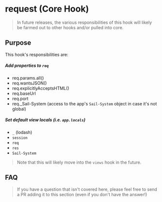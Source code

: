 # request (Core Hook)

> In future releases, the various responsibilities of this hook will likely be farmed out to other hooks and/or pulled into core.

## Purpose

This hook's responsibilities are:

##### Add properties to `req`
+ req.params.all()
+ req.wantsJSON()
+ req.explicitlyAcceptsHTML()
+ req.baseUrl
+ req.port
+ req._Sail-System (access to the app's `Sail-System` object in case it's not global)

##### Set default view locals (i.e. `app.locals`)
+ `_` (lodash)
+ `session`
+ `req`
+ `res`
+ `Sail-System`

> Note that this will likely move into the `views` hook in the future.



## FAQ

> If you have a question that isn't covered here, please feel free to send a PR adding it to this section (even if you don't have the answer!)
